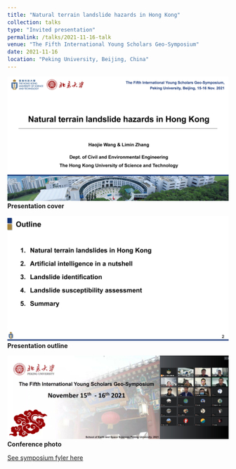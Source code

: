 ```yaml
---
title: "Natural terrain landslide hazards in Hong Kong"
collection: talks
type: "Invited presentation"
permalink: /talks/2021-11-16-talk
venue: "The Fifth International Young Scholars Geo-Symposium"
date: 2021-11-16
location: "Peking University, Beijing, China"
---
```

![Presentation cover](/images/Haojie%20Wang_Natural%20terrain%20landslides%20in%20Hong%20Kong_Page_01.jpg)
**Presentation cover**

![Presentation outline](/images/Haojie%20Wang_Natural%20terrain%20landslides%20in%20Hong%20Kong_Page_02.jpg)
**Presentation outline**

![Conference photo](/images/f60d2ba7-6f60-4ec2-93f9-0bcb12f30443.png)
**Conference photo**

[See symposium fyler here](http://124.205.79.199/docs/2021-11/20211102105735191601.pdf)
